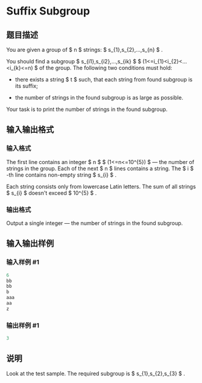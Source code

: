 # Suffix Subgroup

## 题目描述

You are given a group of $ n $ strings: $ s_{1},s_{2},...,s_{n} $ .

You should find a subgroup $ s_{i1},s_{i2},...,s_{ik} $ $ (1<=i_{1}&lt;i_{2}&lt;...&lt;i_{k}<=n) $ of the group. The following two conditions must hold:

- there exists a string $ t $ such, that each string from found subgroup is its suffix;

- the number of strings in the found subgroup is as large as possible.

Your task is to print the number of strings in the found subgroup.

## 输入输出格式

### 输入格式

The first line contains an integer $ n $ $ (1<=n<=10^{5}) $ — the number of strings in the group. Each of the next $ n $ lines contains a string. The $ i $ -th line contains non-empty string $ s_{i} $ .

Each string consists only from lowercase Latin letters. The sum of all strings $ s_{i} $ doesn't exceed $ 10^{5} $ .

### 输出格式

Output a single integer — the number of strings in the found subgroup.

## 输入输出样例

### 输入样例 #1

```cpp
6
bb
bb
b
aaa
aa
z

```
### 输出样例 #1

```cpp
3

```
## 说明

Look at the test sample. The required subgroup is $ s_{1},s_{2},s_{3} $ .

